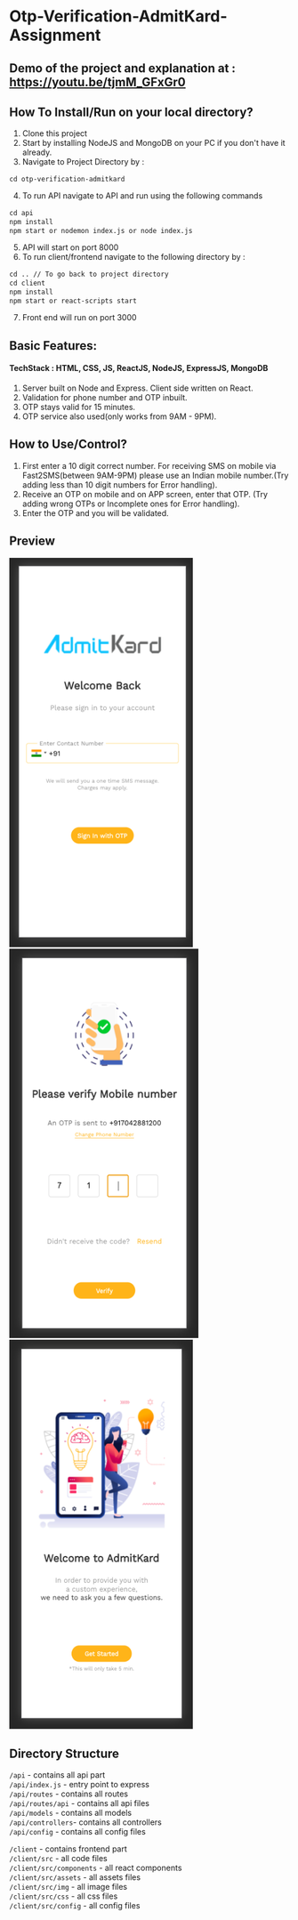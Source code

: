 # Otp-Verification-AdmitKard-Assignment

## Demo of the project and explanation at : https://youtu.be/tjmM_GFxGr0

## How To Install/Run on your local directory?

1. Clone this project
2. Start by installing NodeJS and MongoDB on your PC if you don't have it already.
3. Navigate to Project Directory by :

```
cd otp-verification-admitkard
```

4. To run API navigate to API and run using the following commands

```
cd api
npm install
npm start or nodemon index.js or node index.js
```

5. API will start on port 8000
6. To run client/frontend navigate to the following directory by :

```
cd .. // To go back to project directory
cd client
npm install
npm start or react-scripts start
```

7. Front end will run on port 3000

## Basic Features:

#### TechStack : HTML, CSS, JS, ReactJS, NodeJS, ExpressJS, MongoDB

1. Server built on Node and Express. Client side written on React.
2. Validation for phone number and OTP inbuilt.
3. OTP stays valid for 15 minutes.
4. OTP service also used(only works from 9AM - 9PM).

## How to Use/Control?

1. First enter a 10 digit correct number. For receiving SMS on mobile via Fast2SMS(between 9AM-9PM) please use an Indian mobile number.(Try adding less than 10 digit numbers for Error handling).
2. Receive an OTP on mobile and on APP screen, enter that OTP. (Try adding wrong OTPs or Incomplete ones for Error handling).
3. Enter the OTP and you will be validated.

## Preview

<img src="/github-assets/home.png" width="330px" height="700px"> <img src="/github-assets/otp.png" width="340px" height="700px"> <img src="/github-assets/success.png" width="330px" height="700px">

## Directory Structure

`/api` - contains all api part <br>
`/api/index.js` - entry point to express <br>
`/api/routes` - contains all routes <br>
`/api/routes/api` - contains all api files <br>
`/api/models` - contains all models <br>
`/api/controllers`- contains all controllers <br>
`/api/config` - contains all config files <br>

`/client` - contains frontend part <br>
`/client/src` - all code files <br>
`/client/src/components` - all react components <br>
`/client/src/assets` - all assets files <br>
`/client/src/img` - all image files <br>
`/client/src/css` - all css files <br>
`/client/src/config` - all config files <br>
